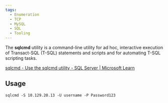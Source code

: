 ```yaml
---
tags:
  - Enumeration
  - TCP
  - MySQL
  - SQL
  - Tooling
---
```

The **sqlcmd** utility is a command-line utility for ad hoc, interactive execution of Transact-SQL (T-SQL) statements and scripts and for automating T-SQL scripting tasks.

[sqlcmd - Use the sqlcmd utility - SQL Server | Microsoft Learn](https://learn.microsoft.com/en-us/sql/tools/sqlcmd/sqlcmd-use-utility?view=sql-server-ver16)

## Usage

```cmd-session
sqlcmd -S 10.129.20.13 -U username -P Password123
```